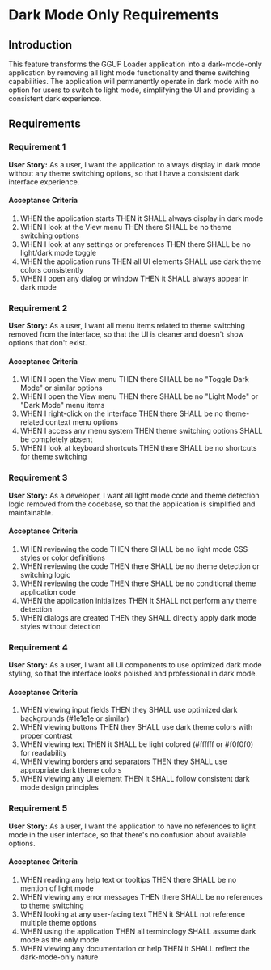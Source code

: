 # Dark Mode Only Requirements

## Introduction

This feature transforms the GGUF Loader application into a dark-mode-only application by removing all light mode functionality and theme switching capabilities. The application will permanently operate in dark mode with no option for users to switch to light mode, simplifying the UI and providing a consistent dark experience.

## Requirements

### Requirement 1

**User Story:** As a user, I want the application to always display in dark mode without any theme switching options, so that I have a consistent dark interface experience.

#### Acceptance Criteria

1. WHEN the application starts THEN it SHALL always display in dark mode
2. WHEN I look at the View menu THEN there SHALL be no theme switching options
3. WHEN I look at any settings or preferences THEN there SHALL be no light/dark mode toggle
4. WHEN the application runs THEN all UI elements SHALL use dark theme colors consistently
5. WHEN I open any dialog or window THEN it SHALL always appear in dark mode

### Requirement 2

**User Story:** As a user, I want all menu items related to theme switching removed from the interface, so that the UI is cleaner and doesn't show options that don't exist.

#### Acceptance Criteria

1. WHEN I open the View menu THEN there SHALL be no "Toggle Dark Mode" or similar options
2. WHEN I open the View menu THEN there SHALL be no "Light Mode" or "Dark Mode" menu items
3. WHEN I right-click on the interface THEN there SHALL be no theme-related context menu options
4. WHEN I access any menu system THEN theme switching options SHALL be completely absent
5. WHEN I look at keyboard shortcuts THEN there SHALL be no shortcuts for theme switching

### Requirement 3

**User Story:** As a developer, I want all light mode code and theme detection logic removed from the codebase, so that the application is simplified and maintainable.

#### Acceptance Criteria

1. WHEN reviewing the code THEN there SHALL be no light mode CSS styles or color definitions
2. WHEN reviewing the code THEN there SHALL be no theme detection or switching logic
3. WHEN reviewing the code THEN there SHALL be no conditional theme application code
4. WHEN the application initializes THEN it SHALL not perform any theme detection
5. WHEN dialogs are created THEN they SHALL directly apply dark mode styles without detection

### Requirement 4

**User Story:** As a user, I want all UI components to use optimized dark mode styling, so that the interface looks polished and professional in dark mode.

#### Acceptance Criteria

1. WHEN viewing input fields THEN they SHALL use optimized dark backgrounds (#1e1e1e or similar)
2. WHEN viewing buttons THEN they SHALL use dark theme colors with proper contrast
3. WHEN viewing text THEN it SHALL be light colored (#ffffff or #f0f0f0) for readability
4. WHEN viewing borders and separators THEN they SHALL use appropriate dark theme colors
5. WHEN viewing any UI element THEN it SHALL follow consistent dark mode design principles

### Requirement 5

**User Story:** As a user, I want the application to have no references to light mode in the user interface, so that there's no confusion about available options.

#### Acceptance Criteria

1. WHEN reading any help text or tooltips THEN there SHALL be no mention of light mode
2. WHEN viewing any error messages THEN there SHALL be no references to theme switching
3. WHEN looking at any user-facing text THEN it SHALL not reference multiple theme options
4. WHEN using the application THEN all terminology SHALL assume dark mode as the only mode
5. WHEN viewing any documentation or help THEN it SHALL reflect the dark-mode-only nature